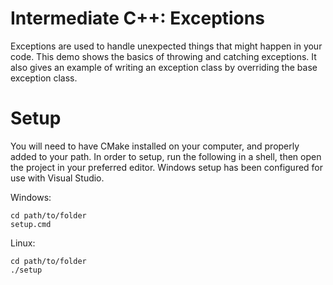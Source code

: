 # Intermediate C++: Exceptions

Exceptions are used to handle unexpected things that might happen in your code.
This demo shows the basics of throwing and catching exceptions.
It also gives an example of writing an exception class by overriding the base exception class.

# Setup

You will need to have CMake installed on your computer, and properly added to your path.
In order to setup, run the following in a shell, then open the project in your preferred editor.
Windows setup has been configured for use with Visual Studio.

Windows:
```
cd path/to/folder
setup.cmd
```
Linux:
```
cd path/to/folder
./setup
```